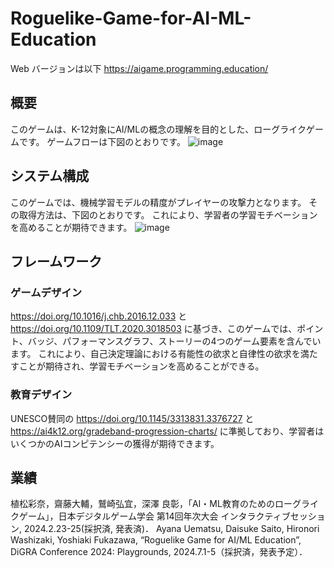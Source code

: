 # Roguelike-Game-for-AI-ML-Education
Web バージョンは以下
https://aigame.programming.education/
## 概要
このゲームは、K-12対象にAI/MLの概念の理解を目的とした、ローグライクゲームです。
ゲームフローは下図のとおりです。
![image](https://github.com/Ayana326/Roguelike-Game-for-AI-ML-Education/assets/120101889/41a6b873-b78f-4844-b7f8-026e8eaf7b4b)
## システム構成
このゲームでは、機械学習モデルの精度がプレイヤーの攻撃力となります。
その取得方法は、下図のとおりです。
これにより、学習者の学習モチベーションを高めることが期待できます。
![image](https://github.com/Ayana326/Roguelike-Game-for-AI-ML-Education/assets/120101889/91aac373-a322-4f4d-b674-2d4e5903a357)
## フレームワーク
### ゲームデザイン
https://doi.org/10.1016/j.chb.2016.12.033 と https://doi.org/10.1109/TLT.2020.3018503 に基づき、このゲームでは、ポイント、バッジ、パフォーマンスグラフ、ストーリーの4つのゲーム要素を含んでいます。
これにより、自己決定理論における有能性の欲求と自律性の欲求を満たすことが期待され、学習モチベーションを高めることができる。
### 教育デザイン
UNESCO賛同の https://doi.org/10.1145/3313831.3376727 と https://ai4k12.org/gradeband-progression-charts/ に準拠しており、学習者はいくつかのAIコンピテンシーの獲得が期待できます。
## 業績
植松彩奈，齋藤大輔，鷲崎弘宜，深澤 良彰，「AI・ML教育のためのローグライクゲーム」，日本デジタルゲーム学会 第14回年次大会 インタラクティブセッション, 2024.2.23-25(採択済, 発表済)．
Ayana Uematsu, Daisuke Saito, Hironori Washizaki, Yoshiaki Fukazawa, “Roguelike Game for AI/ML Education”, DiGRA Conference 2024: Playgrounds, 2024.7.1-5（採択済，発表予定）．

